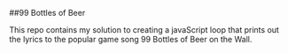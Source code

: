 ##99 Bottles of Beer

This repo contains my solution to creating a javaScript loop that prints out the lyrics to the popular game song 99 Bottles of Beer on the Wall.
